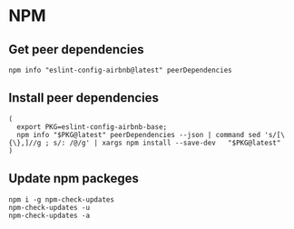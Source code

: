 # NPM

## Get peer dependencies

```
npm info "eslint-config-airbnb@latest" peerDependencies
```

## Install peer dependencies
```
(
  export PKG=eslint-config-airbnb-base;
  npm info "$PKG@latest" peerDependencies --json | command sed 's/[\{\},]//g ; s/: /@/g' | xargs npm install --save-dev   "$PKG@latest"
)
```

## Update npm packeges
```
npm i -g npm-check-updates
npm-check-updates -u
npm-check-updates -a
```
